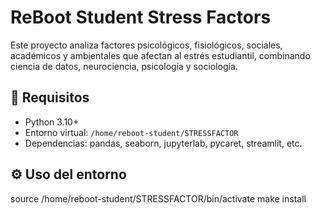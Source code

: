 # ReBoot Student Stress Factors

Este proyecto analiza factores psicológicos, fisiológicos, sociales, académicos y ambientales que afectan al estrés estudiantil, combinando ciencia de datos, neurociencia, psicología y sociología.

## 🔧 Requisitos

- Python 3.10+
- Entorno virtual: `/home/reboot-student/STRESSFACTOR`
- Dependencias: pandas, seaborn, jupyterlab, pycaret, streamlit, etc.

## ⚙️ Uso del entorno

source /home/reboot-student/STRESSFACTOR/bin/activate
make install
